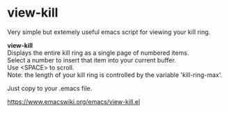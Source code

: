# view-kill

Very simple but extemely useful emacs script for viewing your kill ring.

<b>view-kill</b> \
Displays the entire kill ring as a single page of numbered items. \
Select a number to insert that item into your current buffer. \
Use &lt;SPACE&gt; to scroll. \
Note: the length of your kill ring is controlled by the variable 'kill-ring-max'.

Just copy to your .emacs file.

https://www.emacswiki.org/emacs/view-kill.el
